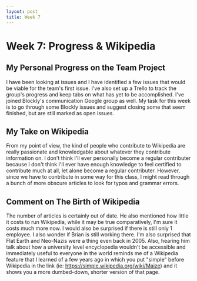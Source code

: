 ```yaml
---
layout: post
title: Week 7
---
```


# Week 7: Progress & Wikipedia

## My Personal Progress on the Team Project

I have been looking at issues and I have identified a few issues that would be viable for the team's first issue. I've also set up a Trello to track the group's progress and keep tabs on what has yet to be accomplished. I've joined Blockly's communication Google group as well. My task for this week is to go through some Blockly issues and suggest closing some that seem finished, but are still marked as open issues.

## My Take on Wikipedia

From my point of view, the kind of people who contribute to Wikipedia are really passionate and knowledgable about whatever they contribute information on. I don't think I'll ever personally become a regular contributer because I don't think I'll ever have enough knowledge to feel certified to contribute much at all, let alone become a regular contributer. However, since we have to contribute in some way for this class, I might read through a bunch of more obscure articles to look for typos and grammar errors.

## Comment on The Birth of Wikipedia

The number of articles is certainly out of date. He also mentioned how little it costs to run Wikipedia, while it may be true comparatively, I'm sure it costs much more now. I would also be surprised if there is still only 1 employee. I also wonder if Brian is still working there. I'm also surprised that Flat Earth and Neo-Nazis were a thing even back in 2005. Also, hearing him talk about how a university level encyclopedia wouldn't be accessible and immediately useful to everyone in the world reminds me of a Wikipedia feature that I learned of a few years ago in which you put "simple" before Wikipedia in the link (ie: https://simple.wikipedia.org/wiki/Maize) and it shows you a more dumbed-down, shorter version of that page.